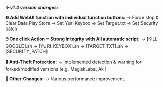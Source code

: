 **_✨ v1.4 version changes:_**

**🌐 Add WebUI function with individual function buttons:**
→ Force stop & Clear Data Play Store
→ Set Yuri Keybox
→ Set Target.txt
→ Set Security patch

**🖱️ One click Action = Strong Integrity with All automatic script:**
→ [KILL GOOGLE].sh
→ [YURI_KEYBOX].sh
→ [TARGET_TXT].sh
→ [SECURITY_PATCH]

**🔒 Anti-Theft Protection:**
→ Implemented detection & warning for forked/modified versions (e.g. MagiskLabs, Ak )

**🔧 Other Changes:**
→ Various performance improvement.
